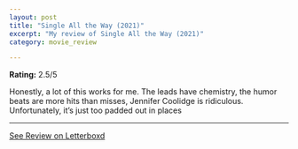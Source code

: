 ```yaml
---
layout: post
title: "Single All the Way (2021)"
excerpt: "My review of Single All the Way (2021)"
category: movie_review

---
```


**Rating:** 2.5/5

Honestly, a lot of this works for me. The leads have chemistry, the humor beats are more hits than misses, Jennifer Coolidge is ridiculous. Unfortunately, it’s just too padded out in places

<hr>

[See Review on Letterboxd](https://boxd.it/2l2ecf)
